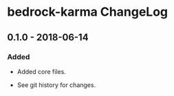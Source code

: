 # bedrock-karma ChangeLog

## 0.1.0 - 2018-06-14

### Added
- Added core files.

- See git history for changes.
